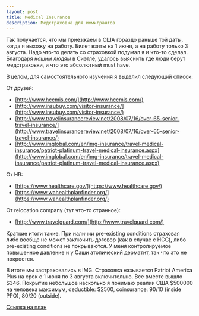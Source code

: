 ```yaml
---
layout: post
title: Medical Insurance
description: Медстраховка для иммигрантов
---
```


Так получается, что мы приезжаем в США гораздо раньше той даты, когда я
выхожу на работу. Билет взяты на 1 июня, а на работу только 3 августа.
Надо что-то делать со страховкой подумал я и что-то сделал.
Благодаря _нашим людям_ в Сиэтле, удалось выяснить где люди берут
медстраховки, и что это абсолютный must have.

В целом, для самостоятельного изучения я выделил следующий список:

От друзей:

 - [http://www.hccmis.com/](http://www.hccmis.com/)
 - [http://www.insubuy.com/visitor-insurance/](http://www.insubuy.com/visitor-insurance/)
 - [http://www.travelinsurancereview.net/2008/07/16/over-65-senior-travel-insurance/](http://www.travelinsurancereview.net/2008/07/16/over-65-senior-travel-insurance/)
 - [http://www.imglobal.com/en/img-insurance/travel-medical-insurance/patriot-platinum-travel-medical-insurance.aspx](http://www.imglobal.com/en/img-insurance/travel-medical-insurance/patriot-platinum-travel-medical-insurance.aspx)

От HR:

 * [https://www.healthcare.gov/](https://www.healthcare.gov/)
 * [https://www.wahealthplanfinder.org/](https://www.wahealthplanfinder.org/)

От relocation company (тут что-то странное):

 * [http://www.travelguard.com/](http://www.travelguard.com/)


Краткие итоги такие. При наличии pre-existing conditions страховая либо вообще
не может заключить договор (как в случае с HCC), либо pre-existing conditions
не покрываются. У меня контролируемое повышенное давление и у Саши атопический
дерматит, так что это не покроется.

В итоге мы застраховались в IMG. Страховка называется Patriot America Plus на
срок с 1 июня по 3 августа включительно. Все вместе вышло $346. Покрытие
небольшое насколько я понимаю реалии США $500000 на человека максимум,
deductible: $2500, coinsurance: 90/10 (inside PPO), 80/20 (outside).

[Ссылка на план](https://www.insubuy.com/patriot-america-plus/medical-insurance/)
